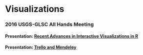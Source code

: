 # Visualizations

### 2016 USGS-GLSC All Hands Meeting   

#### **Presentation**: [Recent Advances in Interactive Visualizations in R](https://rawgit.com/JVAdams/vizzy/master/Visualizations.html)

#### **Presentation**: [Trello and Mendeley](https://rawgit.com/JVAdams/vizzy/master/Trello.html)